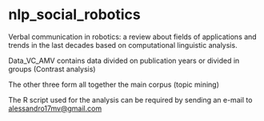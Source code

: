# nlp_social_robotics
Verbal communication in robotics: a review about fields of applications and trends in the last decades based on computational linguistic analysis.

Data_VC_AMV contains data divided on publication years or divided in groups (Contrast analysis)

The other three form all together the main corpus (topic mining)

The R script used for the analysis can be required by sending an e-mail to alessandro17mv@gmail.com
